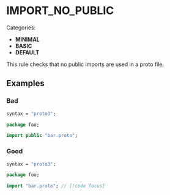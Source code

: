 # IMPORT_NO_PUBLIC

Categories:
- **MINIMAL**
- **BASIC**
- **DEFAULT**

This rule checks that no public imports are used in a proto file.


## Examples

### Bad

```proto
syntax = "proto3";

package foo;

import public "bar.proto";
```

### Good

```proto
syntax = "proto3";

package foo;

import "bar.proto"; // [!code focus]
```

